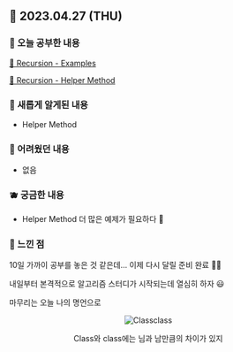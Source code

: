 ## 🍰 2023.04.27 (THU)

### 🍑 오늘 공부한 내용

[🍋 Recursion - Examples](https://github.com/merryfraise/TIL/blob/main/Algorithm/Recursion%20-%20Examples.md)

[🍋 Recursion - Helper Method](https://github.com/merryfraise/TIL/blob/main/Algorithm/Recursion%20-%20Helper%20Method.md)

### 🍓 새롭게 알게된 내용

-   Helper Method

### 🍒 어려웠던 내용

-   없음

### 🫐 궁금한 내용

-   Helper Method 더 많은 예제가 필요하다 🥺

### 🐰 느낀 점

10일 가까이 공부를 놓은 것 같은데... 이제 다시 달릴 준비 완료 💪🏻

내일부터 본격적으로 알고리즘 스터디가 시작되는데 열심히 하자 😃

마무리는 오늘 나의 명언으로

<div align="center">

  ![Classclass](https://img1.daumcdn.net/thumb/R1280x0/?scode=mtistory2&fname=https%3A%2F%2Fblog.kakaocdn.net%2Fdn%2Fc6LbtG%2Fbtsc0r5zYcG%2FgLhDftfU7x86NKJauiha5k%2Fimg.jpg)

  Class와 class에는 님과 남만큼의 차이가 있지

</div>
